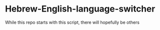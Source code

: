 # Hebrew-English-language-switcher
While this repo starts with this script, there will hopefully be others 
